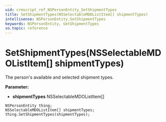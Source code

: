 ```yaml
---
uid: crmscript_ref_NSPersonEntity_SetShipmentTypes
title: SetShipmentTypes(NSSelectableMDOListItem[] shipmentTypes)
intellisense: NSPersonEntity.SetShipmentTypes
keywords: NSPersonEntity, GetShipmentTypes
so.topic: reference
---
```


# SetShipmentTypes(NSSelectableMDOListItem[] shipmentTypes)

The person's available and selected shipment types.

**Parameter:** 
* **shipmentTypes** NSSelectableMDOListItem[]

```crmscript
NSPersonEntity thing;
NSSelectableMDOListItem[] shipmentTypes;
thing.SetShipmentTypes(shipmentTypes);
```

